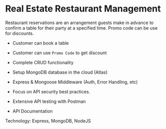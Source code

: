 # Real Estate Restaurant Management

Restaurant reservations are an arrangement guests make in advance to confirm a table for their party at a specified time. Promo code can be use for discounts.

- Customer can book a table

- Customer can use `Promo Code` to get discount

- Complete CRUD functionality

- Setup MongoDB database in the cloud (Atlas)

- Express & Mongoose Middleware (Auth, Error Handling, etc)

- Focus on API security best practices.

- Extensive API testing with Postman

- API Documentation

Technology: Express, MongoDB, NodeJS
